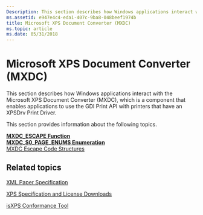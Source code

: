 ```yaml
---
Description: This section describes how Windows applications interact with the Microsoft XPS Document Converter (MXDC), which is a component that enables applications to use the GDI Print API with printers that have an XPSDrv Print Driver.
ms.assetid: e947e4c4-eda1-407c-9ba8-048beef1974b
title: Microsoft XPS Document Converter (MXDC)
ms.topic: article
ms.date: 05/31/2018
---
```


# Microsoft XPS Document Converter (MXDC)

This section describes how Windows applications interact with the Microsoft XPS Document Converter (MXDC), which is a component that enables applications to use the GDI Print API with printers that have an XPSDrv Print Driver.

This section provides information about the following topics.

<dl>

[**MXDC\_ESCAPE Function**](mxdc-escape.md)  
[**MXDC\_S0\_PAGE\_ENUMS Enumeration**](mxdcs0pageenums.md)  
[MXDC Escape Code Structures](mxdc-escape-codes.md)  
</dl>

## Related topics

<dl> <dt>

[XML Paper Specification](https://go.microsoft.com/?linkid=8435939)
</dt> <dt>

[XPS Specification and License Downloads](https://go.microsoft.com/fwlink/p/?linkid=70358)
</dt> <dt>

[isXPS Conformance Tool](https://msdn.microsoft.com/en-us/library/Aa348104(v=VS.85).aspx)
</dt> </dl>

 

 




